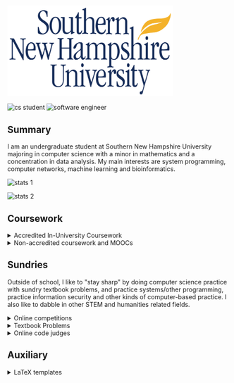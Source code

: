 
<img src="./banner.jpg" width="375px;" />

![cs student](https://img.shields.io/badge/CS-student-f39f37)
![software engineer](https://img.shields.io/badge/software-engineer-f39f37)

## Summary

I am an undergraduate student at Southern New Hampshire University majoring in computer science with a minor in mathematics and a concentration in data analysis. My main interests are system programming, computer networks, machine learning and bioinformatics.

![stats 1](https://github-readme-stats.vercel.app/api?username=Alekseyyy&show_icons=true)

![stats 2](https://github-readme-stats.vercel.app/api/top-langs/?username=Alekseyyy&langs_count=14&layout=compact)

## Coursework

<details>
<summary>Accredited In-University Coursework</summary>

|__Course name__|__Course number__|__Course files__|
|-|-|-|
|Precalculus|MAT140|[here](./coursework/MAT140/)|
|Perspectives in social science|SCS100|[here](./coursework/SCS100/)|
|Applied social science|SCS200|[here](./coursework/SCS200/)|

</details>

<details>
<summary>Non-accredited coursework and MOOCs</summary>

|__Program name__|__Course files__|
|-|-|
|DataQuest|[here](./moocs/dataquest)|
|Kaggle|[here](./moocs/kaggle)|
|ImmersiveLabs|[here](./moocs/ImmersiveLabs)|

### Open Source Society University

A significant educational project that I am working on is a (unaccredited, but cheap) "computer science major" from the [Open Source Society University](https://github.com/ossu). This is a project so big that it deserves its own github repo, and I recommend that you check it out if you're interested in my extracuricullar activities: [https://github.com/Alekseyyy/ossu](https://github.com/Alekseyyy/ossu)

</details>

## Sundries

Outside of school, I like to "stay sharp" by doing computer science practice with sundry textbook problems, and practice systems/other programming, practice information security and other kinds of computer-based practice. I also like to dabble in other STEM and humanities related fields.

<details>
<summary>Online competitions</summary>

* [InfoSec CTFs and Competitive Programming](https://github.com/Alekseyyy/ctfs): a github repo detailing my adventures in becoming a computer hacker.

</details>

<details>
<summary>Textbook Problems</summary>

__Introduction to programming__

* [ [T] Introduction to Java Programming: Ninth Edition (ISBN-13: 978-0-13-292373-6)](./sundries/Books/ISBN-13_978-0-13-292373-6)
* [ [T] Starting Out with C++: From Control Structures through Objects (ISBN-13: 978-0-13-403732-5)](./sundries/Books/ISBN-13_978-0-13-403732-5)

__Maths, natural sciences and engineering__

* [ [L] Bayesian Statistics the Fun Way (ISBN-13: 978-1-59327-956-1)](./sundries/Books/ISBN-13_978-1-59327-956-1)
* [ [L] Matter and Interactions: Fourth Edition (ISBN-13: 978-1-59327-640-9)](./sundries/Books/ISBN-13_978-1-11887-586-5/)

__Computer science__

* [ [L] Dive Into Algorithms (ISBN-13: 978-1-7185-0068-6)](./sundries/Books/ISBN-13_978-1-7185-0068-6)
* [ [L] Doing Math with Python (ISBN-13: 978-1-59327-640-9)](./sundries/Books/ISBN-13_978-1-59327-640-9/)

</details>

<details>
<summary>Online code judges</summary>

* [Project Euler](./sundries/OLCodeJudge/ProjectEuler): solving maths problems with coding
* [DM::OJ](./sundries/OLCodeJudge/DMOJ)

</details>

## Auxiliary

<details>
<summary>LaTeX templates</summary>

* [APA paper](./auxiliary/latex-templates/apa-paper/)
* [RESEARCHERS.ONE paper](./auxiliary/latex-templates/resone-paper/)

</details>
